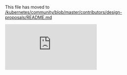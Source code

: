This file has moved to [/kubernetes/community/blob/master/contributors/design-proposals/README.md](https://github.com/kubernetes/community/blob/master/contributors/design-proposals/README.md)


<!-- BEGIN MUNGE: GENERATED_ANALYTICS -->
[![Analytics](https://kubernetes-site.appspot.com/UA-36037335-10/GitHub/docs/design/README.md?pixel)]()
<!-- END MUNGE: GENERATED_ANALYTICS -->
